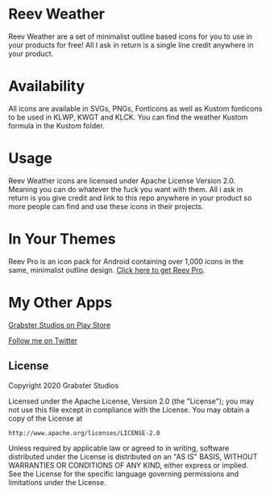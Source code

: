 # Reev Weather

Reev Weather are a set of minimalist outline based icons for you to use in your products for free! All I ask in return is a single line credit anywhere in your product.

# Availability

All icons are available in SVGs, PNGs, Fonticons as well as Kustom fonticons to be used in KLWP, KWGT and KLCK. You can find the weather Kustom formula in the Kustom folder.

# Usage

Reev Weather icons are licensed under Apache License Version 2.0. Meaning you can do whatever the fuck you want with them. All i ask in return is you give credit and link to this repo anywhere in your product so more people can find and use these icons in their projects.

# In Your Themes

Reev Pro is an icon pack for Android containing over 1,000 icons in the same, minimalist outline design. [Click here to get Reev Pro](https://play.google.com/store/apps/details?id=com.reevpro.grabsterstudios).

# My Other Apps

[Grabster Studios on Play Store](https://play.google.com/store/apps/dev?id=5292302577722645992)

[Follow me on Twitter](http://twitter.com/grabstertv)



## License

Copyright 2020 Grabster Studios

Licensed under the Apache License, Version 2.0 (the "License");
you may not use this file except in compliance with the License.
You may obtain a copy of the License at

    http://www.apache.org/licenses/LICENSE-2.0

Unless required by applicable law or agreed to in writing, software
distributed under the License is distributed on an "AS IS" BASIS,
WITHOUT WARRANTIES OR CONDITIONS OF ANY KIND, either express or implied.
See the License for the specific language governing permissions and
limitations under the License.
